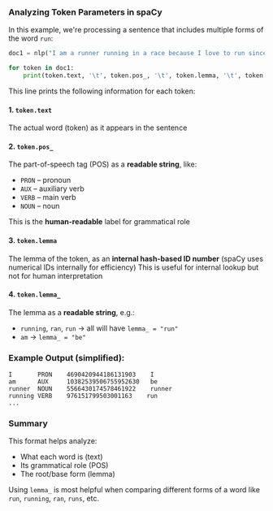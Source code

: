 ### Analyzing Token Parameters in spaCy

In this example, we're processing a sentence that includes multiple forms of the word `run`:

```python
doc1 = nlp("I am a runner running in a race because I love to run since I ran today")

for token in doc1:
    print(token.text, '\t', token.pos_, '\t', token.lemma, '\t', token.lemma_)
```

This line prints the following information for each token:

#### 1. `token.text`

The actual word (token) as it appears in the sentence

#### 2. `token.pos_`

The part-of-speech tag (POS) as a **readable string**, like:

* `PRON` – pronoun
* `AUX` – auxiliary verb
* `VERB` – main verb
* `NOUN` – noun

This is the **human-readable** label for grammatical role

#### 3. `token.lemma`

The lemma of the token, as an **internal hash-based ID number** (spaCy uses numerical IDs internally for efficiency)
This is useful for internal lookup but not for human interpretation

#### 4. `token.lemma_`

The lemma as a **readable string**, e.g.:

* `running`, `ran`, `run` → all will have `lemma_ = "run"`
* `am` → `lemma_ = "be"`

### Example Output (simplified):

```
I       PRON    4690420944186131903    I
am      AUX     10382539506755952630   be
runner  NOUN    5566430174578461922    runner
running VERB    976151799503001163    run
...
```

### Summary

This format helps analyze:

* What each word is (text)
* Its grammatical role (POS)
* The root/base form (lemma)

Using `lemma_` is most helpful when comparing different forms of a word like `run`, `running`, `ran`, `runs`, etc.
